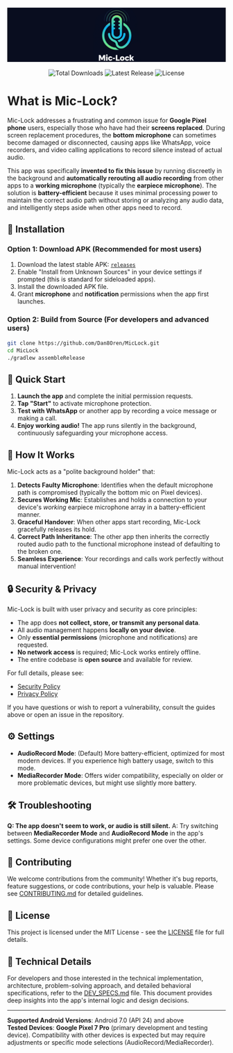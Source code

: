
![logo](mic-lock_logo.png)

<!-- Badges -->
<div align="center">
  <img src="https://img.shields.io/github/downloads/Dan8Oren/MicLock/total" alt="Total Downloads">
  <img src="https://img.shields.io/github/v/release/Dan8Oren/MicLock" alt="Latest Release">
  <img src="https://img.shields.io/github/license/Dan8Oren/MicLock" alt="License">
</div>

# What is Mic-Lock?

Mic-Lock addresses a frustrating and common issue for **Google Pixel phone** users, especially those who have had their **screens replaced**. During screen replacement procedures, the **bottom microphone** can sometimes become damaged or disconnected, causing apps like WhatsApp, voice recorders, and video calling applications to record silence instead of actual audio.

This app was specifically **invented to fix this issue** by running discreetly in the background and **automatically rerouting all audio recording** from other apps to a **working microphone** (typically the **earpiece microphone**). The solution is **battery-efficient** because it uses minimal processing power to maintain the correct audio path without storing or analyzing any audio data, and intelligently steps aside when other apps need to record.

## 🔧 Installation

### Option 1: Download APK (Recommended for most users)
1.  Download the latest stable APK: [`releases`](https://github.com/Dan8Oren/MicLock/releases/)
2.  Enable "Install from Unknown Sources" in your device settings if prompted (this is standard for sideloaded apps).
3.  Install the downloaded APK file.
4.  Grant **microphone** and **notification** permissions when the app first launches.

### Option 2: Build from Source (For developers and advanced users)

```bash
git clone https://github.com/Dan8Oren/MicLock.git
cd MicLock
./gradlew assembleRelease
```
## 🎯 Quick Start

1.  **Launch the app** and complete the initial permission requests.
2.  **Tap "Start"** to activate microphone protection.
3.  **Test with WhatsApp** or another app by recording a voice message or making a call.
4.  **Enjoy working audio!** The app runs silently in the background, continuously safeguarding your microphone access.

## 📱 How It Works

Mic-Lock acts as a "polite background holder" that:
1.  **Detects Faulty Microphone**: Identifies when the default microphone path is compromised (typically the bottom mic on Pixel devices).
2.  **Secures Working Mic**: Establishes and holds a connection to your device's *working* earpiece microphone array in a battery-efficient manner.
3.  **Graceful Handover**: When other apps start recording, Mic-Lock gracefully releases its hold.
4.  **Correct Path Inheritance**: The other app then inherits the correctly routed audio path to the functional microphone instead of defaulting to the broken one.
5.  **Seamless Experience**: Your recordings and calls work perfectly without manual intervention!

## 🔒 Security & Privacy

Mic-Lock is built with user privacy and security as core principles:

- The app does **not collect, store, or transmit any personal data**.
- All audio management happens **locally on your device**.
- Only **essential permissions** (microphone and notifications) are requested.
- **No network access** is required; Mic-Lock works entirely offline.
- The entire codebase is **open source** and available for review.

For full details, please see:
- [Security Policy](https://github.com/Dan8Oren/MicLock/blob/main/SECURITY.md)
- [Privacy Policy](https://github.com/Dan8Oren/MicLock/blob/main/PRIVACY.md)

If you have questions or wish to report a vulnerability, consult the guides above or open an issue in the repository.


## ⚙️ Settings

-   **AudioRecord Mode**: (Default) More battery-efficient, optimized for most modern devices. If you experience high battery usage, switch to this mode.
-   **MediaRecorder Mode**:  Offers wider compatibility, especially on older or more problematic devices, but might use slightly more battery.

## 🛠️ Troubleshooting

**Q: The app doesn't seem to work, or audio is still silent.**
A: Try switching between **MediaRecorder Mode** and **AudioRecord Mode** in the app's settings. Some device configurations might prefer one over the other.

## 🤝 Contributing

We welcome contributions from the community! Whether it's bug reports, feature suggestions, or code contributions, your help is valuable. Please see [CONTRIBUTING.md](CONTRIBUTING.md) for detailed guidelines.

## 📄 License

This project is licensed under the MIT License - see the [LICENSE](LICENSE) file for full details.

## 📖 Technical Details

For developers and those interested in the technical implementation, architecture, problem-solving approach, and detailed behavioral specifications, refer to the [DEV_SPECS.md](DEV_SPECS.md) file. This document provides deep insights into the app's internal logic and design decisions.

---

**Supported Android Versions**: Android 7.0 (API 24) and above  
**Tested Devices**: **Google Pixel 7 Pro** (primary development and testing device). Compatibility with other devices is expected but may require adjustments or specific mode selections (AudioRecord/MediaRecorder).
